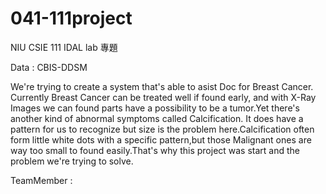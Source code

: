 # 041-111project

NIU CSIE 111 IDAL lab 專題

Data : CBIS-DDSM

We're trying to create a system that's able to asist Doc for Breast Cancer.
Currently Breast Cancer can be treated well if found early, and with X-Ray Images
we can found parts have a possibility to be a tumor.Yet there's another kind of
abnormal symptoms called Calcification. It does have a pattern for us to recognize
but size is the problem here.Calcification often form little white dots with a specific
pattern,but those Malignant ones are way too small to found easily.That's why this
project was start and the problem we're trying to solve.

TeamMember :
